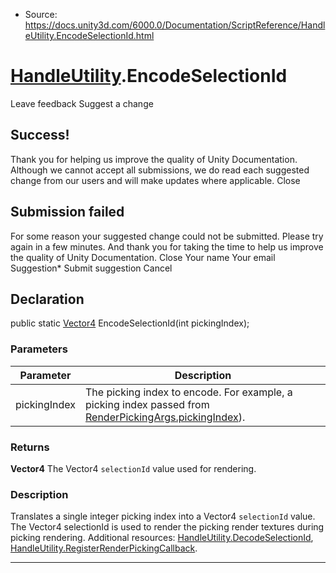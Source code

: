 * Source: https://docs.unity3d.com/6000.0/Documentation/ScriptReference/HandleUtility.EncodeSelectionId.html

#  [HandleUtility](https://docs.unity3d.com/6000.0/Documentation/ScriptReference/HandleUtility.html).EncodeSelectionId
Leave feedback
Suggest a change
## Success!
Thank you for helping us improve the quality of Unity Documentation. Although we cannot accept all submissions, we do read each suggested change from our users and will make updates where applicable.
Close
## Submission failed
For some reason your suggested change could not be submitted. Please <a>try again</a> in a few minutes. And thank you for taking the time to help us improve the quality of Unity Documentation.
Close
Your name Your email Suggestion* Submit suggestion
Cancel
## Declaration
public static [Vector4](https://docs.unity3d.com/6000.0/Documentation/ScriptReference/Vector4.html) EncodeSelectionId(int pickingIndex); 
### Parameters
Parameter | Description  
---|---  
pickingIndex | The picking index to encode. For example, a picking index passed from [RenderPickingArgs.pickingIndex](https://docs.unity3d.com/6000.0/Documentation/ScriptReference/RenderPickingArgs-pickingIndex.html)).  
### Returns
**Vector4** The Vector4 `selectionId` value used for rendering. 
### Description
Translates a single integer picking index into a Vector4 `selectionId` value. The Vector4 selectionId is used to render the picking render textures during picking rendering.
Additional resources: [HandleUtility.DecodeSelectionId](https://docs.unity3d.com/6000.0/Documentation/ScriptReference/HandleUtility.DecodeSelectionId.html), [HandleUtility.RegisterRenderPickingCallback](https://docs.unity3d.com/6000.0/Documentation/ScriptReference/HandleUtility.RegisterRenderPickingCallback.html).
* * *
